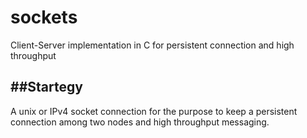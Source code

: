 sockets
=======

Client-Server implementation in C for persistent connection and high throughput


##Startegy
----------

A unix or IPv4 socket connection for the purpose to keep a persistent connection among two nodes and high throughput messaging.
